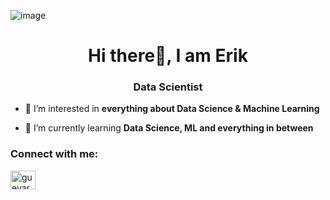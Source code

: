 
![image](https://user-images.githubusercontent.com/102191236/182970767-4fe8b279-ba47-465f-b84d-47ca54acc2ff.png)



<h1 align="center">Hi there👋, I am Erik</h1>
<h3 align="center">Data Scientist</h3>

- 🔭 I’m interested in **everything about Data Science & Machine Learning**

- 🌱 I’m currently learning **Data Science, ML and everything in between**

<h3 align="left">Connect with me:</h3>
<p align="left">
<a href="https://linkedin.com/in/guevara-erik" target="blank"><img align="center" src="https://raw.githubusercontent.com/rahuldkjain/github-profile-readme-generator/master/src/images/icons/Social/linked-in-alt.svg" alt="guevara-erik" height="30" width="40" /></a>
</p>
